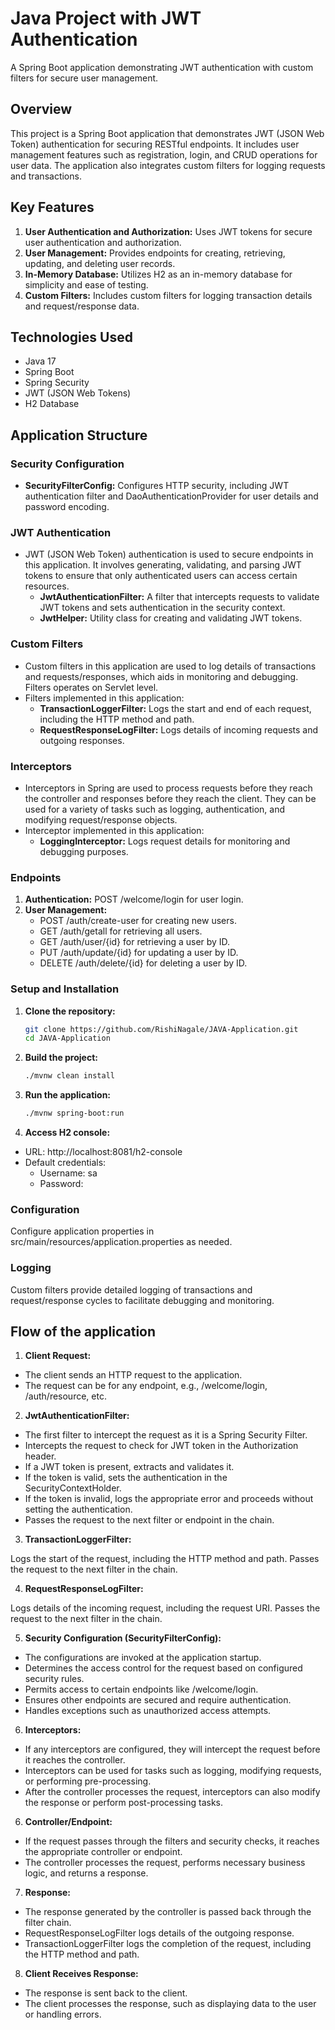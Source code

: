 # Java Project with JWT Authentication

A Spring Boot application demonstrating JWT authentication with custom filters for secure user management.

## Overview

This project is a Spring Boot application that demonstrates JWT (JSON Web Token) authentication for securing RESTful endpoints. It includes user management features such as registration, login, and CRUD operations for user data. The application also integrates custom filters for logging requests and transactions.

## Key Features

1. **User Authentication and Authorization:** Uses JWT tokens for secure user authentication and authorization.
2. **User Management:** Provides endpoints for creating, retrieving, updating, and deleting user records.
3. **In-Memory Database:** Utilizes H2 as an in-memory database for simplicity and ease of testing.
4. **Custom Filters:** Includes custom filters for logging transaction details and request/response data.

## Technologies Used

- Java 17
- Spring Boot
- Spring Security
- JWT (JSON Web Tokens)
- H2 Database

## Application Structure

### Security Configuration
- **SecurityFilterConfig:** Configures HTTP security, including JWT authentication filter and DaoAuthenticationProvider for user details and password encoding.

### JWT Authentication
- JWT (JSON Web Token) authentication is used to secure endpoints in this application. It involves generating, validating, and parsing JWT tokens to ensure that only authenticated users can access certain resources.
  - **JwtAuthenticationFilter:** A filter that intercepts requests to validate JWT tokens and sets authentication in the security context.
  - **JwtHelper:** Utility class for creating and validating JWT tokens.

### Custom Filters
- Custom filters in this application are used to log details of transactions and requests/responses, which aids in monitoring and debugging. Filters operates on Servlet level.
- Filters implemented in this application:
  - **TransactionLoggerFilter:** Logs the start and end of each request, including the HTTP method and path.
  - **RequestResponseLogFilter:** Logs details of incoming requests and outgoing responses.

### Interceptors
- Interceptors in Spring are used to process requests before they reach the controller and responses before they reach the client. They can be used for a variety of tasks such as logging, authentication, and modifying request/response objects.
- Interceptor implemented in this application:
    - **LoggingInterceptor:** Logs request details for monitoring and debugging purposes.

### Endpoints
1. **Authentication:** POST /welcome/login for user login.
2. **User Management:**
   - POST /auth/create-user for creating new users.
   - GET /auth/getall for retrieving all users.
   - GET /auth/user/{id} for retrieving a user by ID.
   - PUT /auth/update/{id} for updating a user by ID.
   - DELETE /auth/delete/{id} for deleting a user by ID.

### Setup and Installation

1. **Clone the repository:**

   ```bash
   git clone https://github.com/RishiNagale/JAVA-Application.git
   cd JAVA-Application
   ```

2. **Build the project:**

   ```bash
   ./mvnw clean install
   ```

3. **Run the application:**

   ```bash
   ./mvnw spring-boot:run
   ```
4. **Access H2 console:**

- URL: http://localhost:8081/h2-console
- Default credentials:
  - Username: sa
  - Password: 

### Configuration

Configure application properties in src/main/resources/application.properties as needed.

### Logging

Custom filters provide detailed logging of transactions and request/response cycles to facilitate debugging and monitoring.

## Flow of the application

1. **Client Request:**

- The client sends an HTTP request to the application.
- The request can be for any endpoint, e.g., /welcome/login, /auth/resource, etc.

2. **JwtAuthenticationFilter:**

- The first filter to intercept the request as it is a Spring Security Filter.
- Intercepts the request to check for JWT token in the Authorization header.
- If a JWT token is present, extracts and validates it.
- If the token is valid, sets the authentication in the SecurityContextHolder.
- If the token is invalid, logs the appropriate error and proceeds without setting the authentication.
- Passes the request to the next filter or endpoint in the chain.

3. **TransactionLoggerFilter:**

Logs the start of the request, including the HTTP method and path.
Passes the request to the next filter in the chain.

4. **RequestResponseLogFilter:**

Logs details of the incoming request, including the request URI.
Passes the request to the next filter in the chain.

5. **Security Configuration (SecurityFilterConfig):**

- The configurations are invoked at the application startup.
- Determines the access control for the request based on configured security rules.
- Permits access to certain endpoints like /welcome/login.
- Ensures other endpoints are secured and require authentication.
- Handles exceptions such as unauthorized access attempts.

6. **Interceptors:**

- If any interceptors are configured, they will intercept the request before it reaches the controller.
- Interceptors can be used for tasks such as logging, modifying requests, or performing pre-processing.
- After the controller processes the request, interceptors can also modify the response or perform post-processing tasks.
  
6. **Controller/Endpoint:**

- If the request passes through the filters and security checks, it reaches the appropriate controller or endpoint.
- The controller processes the request, performs necessary business logic, and returns a response.

7. **Response:**

- The response generated by the controller is passed back through the filter chain.
- RequestResponseLogFilter logs details of the outgoing response.
- TransactionLoggerFilter logs the completion of the request, including the HTTP method and path.

8. **Client Receives Response:**

- The response is sent back to the client.
- The client processes the response, such as displaying data to the user or handling errors.
